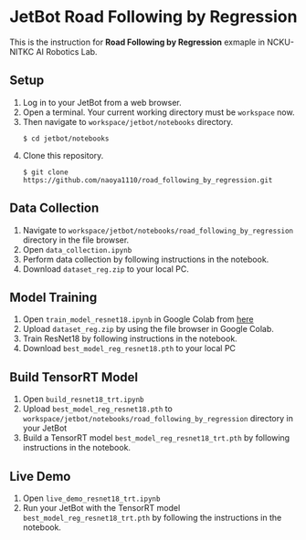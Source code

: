 # JetBot Road Following by Regression

This is the instruction for **Road Following by Regression** exmaple in NCKU-NITKC AI Robotics Lab. 


## Setup
1. Log in to your JetBot from a web browser.
1. Open a terminal. Your current working directory must be `workspace` now. 
1. Then navigate to `workspace/jetbot/notebooks` directory.
    ```
    $ cd jetbot/notebooks
    ```
1. Clone this repository.
    ```
    $ git clone https://github.com/naoya1110/road_following_by_regression.git
    ```

## Data Collection
1. Navigate to `workspace/jetbot/notebooks/road_following_by_regression` directory in the file browser.
1. Open `data_collection.ipynb`
1. Perform data collection by following instructions in the notebook.
1. Download `dataset_reg.zip` to your local PC.

## Model Training
1. Open `train_model_resnet18.ipynb` in Google Colab from [here](https://colab.research.google.com/github/naoya1110/road_following_by_regression/blob/main/train_model_resnet18.ipynb)
1. Upload `dataset_reg.zip` by using the file browser in Google Colab.
1. Train ResNet18 by following instructions in the notebook.
1. Download `best_model_reg_resnet18.pth` to your local PC

## Build TensorRT Model
1. Open `build_resnet18_trt.ipynb`
1. Upload `best_model_reg_resnet18.pth` to `workspace/jetbot/notebooks/road_following_by_regression` directory in your JetBot
1. Build a TensorRT model `best_model_reg_resnet18_trt.pth` by following instructions in the notebook.

## Live Demo
1. Open `live_demo_resnet18_trt.ipynb`
1. Run your JetBot with the TensorRT model `best_model_reg_resnet18_trt.pth` by following the instructions in the notebook.
